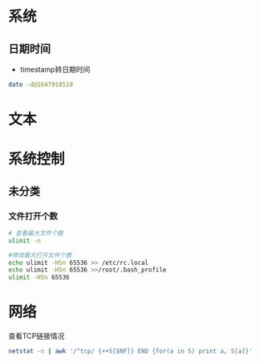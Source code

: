 # 系统

## 日期时间

- timestamp转日期时间

```bash
date -d@1647918518
```





# 文本

# 系统控制



## 未分类

### 文件打开个数

```bash
# 查看最大文件个数
ulimit -n

#修改最大打开文件个数
echo ulimit -HSn 65536 >> /etc/rc.local
echo ulimit -HSn 65536 >>/root/.bash_profile
ulimit -HSn 65536


```







# 网络

查看TCP链接情况

```bash
netstat -n | awk '/^tcp/ {++S[$NF]} END {for(a in S) print a, S[a]}'
```





